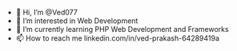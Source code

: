 - 👋 Hi, I’m @Ved077
- 👀 I’m interested in Web Development
- 🌱 I’m currently learning PHP Web Development and Frameworks
- 📫 How to reach me linkedin.com/in/ved-prakash-64289419a

<!---
Ved077/Ved077 is a ✨ special ✨ repository because its `README.md` (this file) appears on your GitHub profile.
You can click the Preview link to take a look at your changes.
--->
